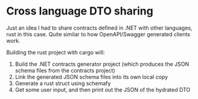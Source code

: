 # Cross language DTO sharing

Just an idea I had to share contracts defined in .NET with other languages, rust in this case. Quite similar to how OpenAPI/Swagger generated clients work.

Building the rust project with cargo will:

1. Build the .NET contracts generator project (which produces the JSON schema files from the contracts project)
2. Link the generated JSON schema files into its own local copy
3. Generate a rust struct using schemafy
4. Get some user input, and then print out the JSON of the hydrated DTO